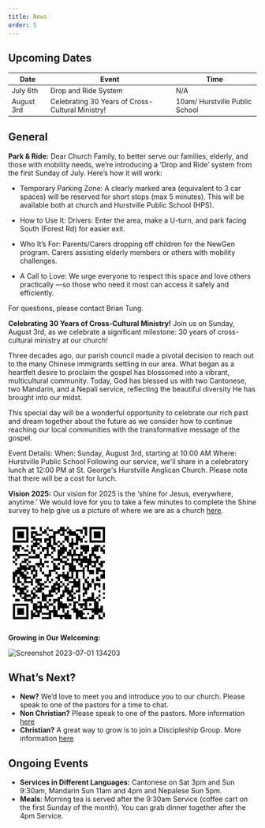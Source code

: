 ```yaml
---
title: News
order: 5
---
```


## Upcoming Dates

| Date | Event | Time |
| ---- | ---- | ---- |
| July 6th | Drop and Ride System | N/A |
| August 3rd | Celebrating 30 Years of Cross-Cultural Ministry! | 10am/ Hurstville Public School |

## General
**Park & Ride:**
Dear Church Family, to better serve our families, elderly, and those with mobility needs, we’re introducing a ‘Drop and Ride’ system from the first Sunday of July. Here’s how it will work:

- Temporary Parking Zone:
A clearly marked area (equivalent to 3 car spaces) will be reserved for short stops (max 5 minutes).
This will be available both at church and Hurstville Public School (HPS).

- How to Use It:
Drivers: Enter the area, make a U-turn, and park facing South (Forest Rd) for easier exit.
- Who It’s For:
Parents/Carers dropping off children for the NewGen program.
Carers assisting elderly members or others with mobility challenges.
- A Call to Love:
We urge everyone to respect this space and love others practically —so those who need it most can access it safely and efficiently.

For questions, please contact Brian Tung.

**Celebrating 30 Years of Cross-Cultural Ministry!**
Join us on Sunday, August 3rd, as we celebrate a significant milestone: 30 years of cross-cultural ministry at our church! 

Three decades ago, our parish council made a pivotal decision to reach out to the many Chinese immigrants settling in our area. What began as a heartfelt desire to proclaim the gospel has blossomed into a vibrant, multicultural community. Today, God has blessed us with two Cantonese, two Mandarin, and a Nepali service, reflecting the beautiful diversity He has brought into our midst. 

This special day will be a wonderful opportunity to celebrate our rich past and dream together about the future as we consider how to continue reaching our local communities with the transformative message of the gospel.

Event Details:
When: Sunday, August 3rd, starting at 10:00 AM
Where: Hurstville Public School
Following our service, we'll share in a celebratory lunch at 12:00 PM at St. George's Hurstville Anglican Church. Please note that there will be a cost for lunch.
    

**Vision 2025:** 
Our vision for 2025 is the ‘shine for Jesus, everywhere, anytime.’ We would love for you to take a few minutes to complete the Shine survey to help give us a picture of where we are as a church [here](https://docs.google.com/forms/d/e/1FAIpQLSezXaAZ_-lCp9NhPs6MlBz5c127LD8oH5YMn1BdLzrOT2Q8Ug/viewform?usp=dialog).

![Shine Survey QR code](https://raw.githubusercontent.com/stgeorgeshurstville/bulletin/refs/heads/main/images/Notes_250516_091907_fec.jpg)


**Growing in Our Welcoming:**
  
  <img width="236" alt="Screenshot 2023-07-01 134203" src="https://github.com/stgeorgeshurstville/bulletin/assets/119166299/b540ac1c-0ba4-481e-90a5-5464939f7e4c">


## What’s Next?
- **New?** We’d love to meet you and introduce you to our church. Please speak to one of the pastors for a time to chat. 
- **Non Christian?** Please speak to one of the pastors. More information [here](https://stgeorgeshurstville.org.au/lets-talk-about-christianity)
- **Christian?** A great way to grow is to join a Discipleship Group. More information [here](https://stgeorgeshurstville.org.au/discipleship-groups)

## Ongoing Events
- **Services in Different Languages:** Cantonese on Sat 3pm and Sun 9:30am, Mandarin Sun 11am and 4pm and Nepalese Sun 5pm. 
- **Meals**: Morning tea is served after the 9:30am Service (coffee cart on the first Sunday of the month). You can grab dinner together after the 4pm Service.

